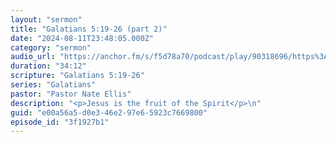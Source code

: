 ```yaml
---
layout: "sermon"
title: "Galatians 5:19-26 (part 2)"
date: "2024-08-11T23:48:05.000Z"
category: "sermon"
audio_url: "https://anchor.fm/s/f5d78a70/podcast/play/90318696/https%3A%2F%2Fd3ctxlq1ktw2nl.cloudfront.net%2Fstaging%2F2024-7-11%2F78ed6aeb-3e8c-834a-e904-8b77fa8827e5.m4a"
duration: "34:12"
scripture: "Galatians 5:19-26"
series: "Galatians"
pastor: "Pastor Nate Ellis"
description: "<p>Jesus is the fruit of the Spirit</p>\n"
guid: "e00a56a5-d0e3-46e2-97e6-5923c7669800"
episode_id: "3f1927b1"
---
```


